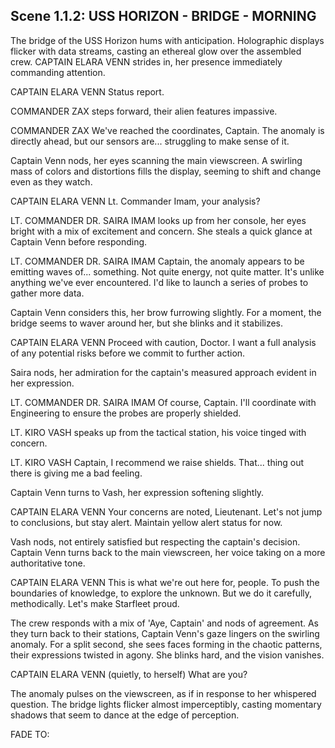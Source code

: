 ## Scene 1.1.2: USS HORIZON - BRIDGE - MORNING

The bridge of the USS Horizon hums with anticipation. Holographic displays flicker with data streams, casting an ethereal glow over the assembled crew. CAPTAIN ELARA VENN strides in, her presence immediately commanding attention.

CAPTAIN ELARA VENN
Status report.

COMMANDER ZAX steps forward, their alien features impassive.

COMMANDER ZAX
We've reached the coordinates, Captain. The anomaly is directly ahead, but our sensors are... struggling to make sense of it.

Captain Venn nods, her eyes scanning the main viewscreen. A swirling mass of colors and distortions fills the display, seeming to shift and change even as they watch.

CAPTAIN ELARA VENN
Lt. Commander Imam, your analysis?

LT. COMMANDER DR. SAIRA IMAM looks up from her console, her eyes bright with a mix of excitement and concern. She steals a quick glance at Captain Venn before responding.

LT. COMMANDER DR. SAIRA IMAM
Captain, the anomaly appears to be emitting waves of... something. Not quite energy, not quite matter. It's unlike anything we've ever encountered. I'd like to launch a series of probes to gather more data.

Captain Venn considers this, her brow furrowing slightly. For a moment, the bridge seems to waver around her, but she blinks and it stabilizes.

CAPTAIN ELARA VENN
Proceed with caution, Doctor. I want a full analysis of any potential risks before we commit to further action.

Saira nods, her admiration for the captain's measured approach evident in her expression.

LT. COMMANDER DR. SAIRA IMAM
Of course, Captain. I'll coordinate with Engineering to ensure the probes are properly shielded.

LT. KIRO VASH speaks up from the tactical station, his voice tinged with concern.

LT. KIRO VASH
Captain, I recommend we raise shields. That... thing out there is giving me a bad feeling.

Captain Venn turns to Vash, her expression softening slightly.

CAPTAIN ELARA VENN
Your concerns are noted, Lieutenant. Let's not jump to conclusions, but stay alert. Maintain yellow alert status for now.

Vash nods, not entirely satisfied but respecting the captain's decision. Captain Venn turns back to the main viewscreen, her voice taking on a more authoritative tone.

CAPTAIN ELARA VENN
This is what we're out here for, people. To push the boundaries of knowledge, to explore the unknown. But we do it carefully, methodically. Let's make Starfleet proud.

The crew responds with a mix of 'Aye, Captain' and nods of agreement. As they turn back to their stations, Captain Venn's gaze lingers on the swirling anomaly. For a split second, she sees faces forming in the chaotic patterns, their expressions twisted in agony. She blinks hard, and the vision vanishes.

CAPTAIN ELARA VENN
(quietly, to herself) What are you?

The anomaly pulses on the viewscreen, as if in response to her whispered question. The bridge lights flicker almost imperceptibly, casting momentary shadows that seem to dance at the edge of perception.

FADE TO:


